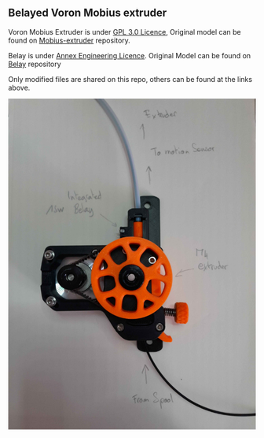 ## Belayed Voron Mobius extruder

Voron Mobius Extruder is under [GPL 3.0 Licence](https://github.com/VoronDesign/Mobius-Extruder/blob/m4/LICENSE), Original model can be found on [Mobius-extruder](https://github.com/VoronDesign/Mobius-Extruder) repository.

Belay is under [Annex Engineering Licence](https://github.com/Annex-Engineering/ANNEX-Engineering-License-Agreement). Original Model can be found on [Belay](https://github.com/Annex-Engineering/Belay) repository

Only modified files are shared on this repo, others can be found at the links above.

![Belayed M4](./image/belayed_m4.jpg)